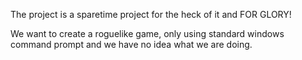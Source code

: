 The project is a sparetime project for the heck of it and FOR GLORY!

We want to create a roguelike game, only using standard windows command prompt and we have no idea what we are doing. 